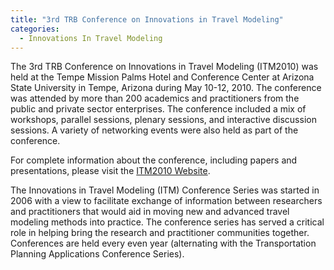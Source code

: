 ```yaml
---
title: "3rd TRB Conference on Innovations in Travel Modeling"
categories:
  - Innovations In Travel Modeling
---
```


The 3rd TRB Conference on Innovations in Travel Modeling (ITM2010) was held at the Tempe Mission Palms Hotel and Conference Center at Arizona State University in Tempe, Arizona during May 10-12, 2010. The conference was attended by more than 200 academics and practitioners from the public and private sector enterprises. The conference included a mix of workshops, parallel sessions, plenary sessions, and interactive discussion sessions. A variety of networking events were also held as part of the conference.

For complete information about the conference, including papers and presentations, please visit the [ITM2010 Website](http://itm2010.weebly.com).

The Innovations in Travel Modeling (ITM) Conference Series was started in 2006 with a view to facilitate exchange of information between researchers and practitioners that would aid in moving new and advanced travel modeling methods into practice. The conference series has served a critical role in helping bring the research and practitioner communities together. Conferences are held every even year (alternating with the Transportation Planning Applications Conference Series).
